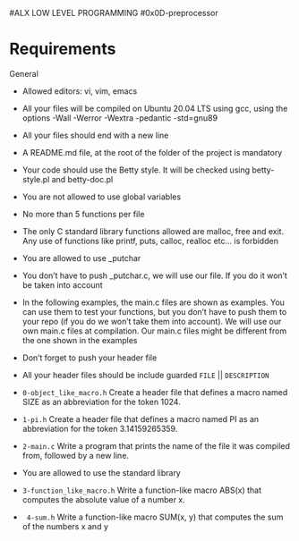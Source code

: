#ALX LOW LEVEL PROGRAMMING
#0x0D-preprocessor
# Requirements
General
- Allowed editors: vi, vim, emacs
- All your files will be compiled on Ubuntu 20.04 LTS using gcc, using the options -Wall -Werror -Wextra -pedantic -std=gnu89
- All your files should end with a new line
- A README.md file, at the root of the folder of the project is mandatory
- Your code should use the Betty style. It will be checked using betty-style.pl and betty-doc.pl
- You are not allowed to use global variables
- No more than 5 functions per file
- The only C standard library functions allowed are malloc, free and exit. Any use of functions like printf, puts, calloc, realloc etc… is forbidden
- You are allowed to use _putchar
- You don’t have to push _putchar.c, we will use our file. If you do it won’t be taken into account
- In the following examples, the main.c files are shown as examples. You can use them to test your functions, but you don’t have to push them to your repo (if you do we won’t take them into account). We will use our own main.c files at compilation. Our main.c files might be different from the one shown in the examples
- Don’t forget to push your header file
- All your header files should be include guarded
`FILE` 		|| `DESCRIPTION`
- `0-object_like_macro.h` 	Create a header file that defines a macro named SIZE as an abbreviation for the token 1024.
- `1-pi.h`	Create a header file that defines a macro named PI as an abbreviation for the token 3.14159265359.
- `2-main.c`	Write a program that prints the name of the file it was compiled from, followed by a new line.

- You are allowed to use the standard library
- `3-function_like_macro.h`	Write a function-like macro ABS(x) that computes the absolute value of a number x.
- ` 4-sum.h` 	Write a function-like macro SUM(x, y) that computes the sum of the numbers x and y

